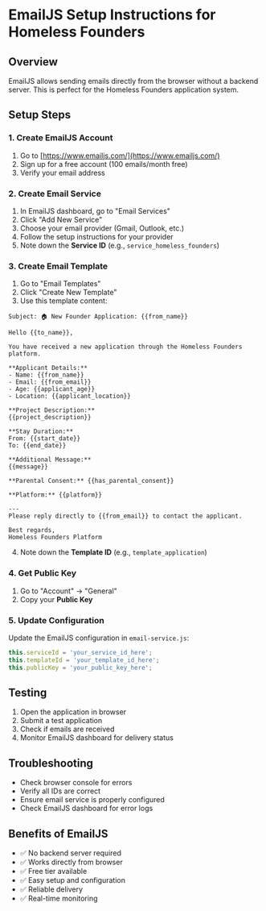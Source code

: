 # EmailJS Setup Instructions for Homeless Founders

## Overview
EmailJS allows sending emails directly from the browser without a backend server. This is perfect for the Homeless Founders application system.

## Setup Steps

### 1. Create EmailJS Account
1. Go to [https://www.emailjs.com/](https://www.emailjs.com/)
2. Sign up for a free account (100 emails/month free)
3. Verify your email address

### 2. Create Email Service
1. In EmailJS dashboard, go to "Email Services"
2. Click "Add New Service"
3. Choose your email provider (Gmail, Outlook, etc.)
4. Follow the setup instructions for your provider
5. Note down the **Service ID** (e.g., `service_homeless_founders`)

### 3. Create Email Template
1. Go to "Email Templates"
2. Click "Create New Template"
3. Use this template content:

```
Subject: 🏠 New Founder Application: {{from_name}}

Hello {{to_name}},

You have received a new application through the Homeless Founders platform.

**Applicant Details:**
- Name: {{from_name}}
- Email: {{from_email}}
- Age: {{applicant_age}}
- Location: {{applicant_location}}

**Project Description:**
{{project_description}}

**Stay Duration:**
From: {{start_date}}
To: {{end_date}}

**Additional Message:**
{{message}}

**Parental Consent:** {{has_parental_consent}}

**Platform:** {{platform}}

---
Please reply directly to {{from_email}} to contact the applicant.

Best regards,
Homeless Founders Platform
```

4. Note down the **Template ID** (e.g., `template_application`)

### 4. Get Public Key
1. Go to "Account" → "General"
2. Copy your **Public Key**

### 5. Update Configuration
Update the EmailJS configuration in `email-service.js`:

```javascript
this.serviceId = 'your_service_id_here';
this.templateId = 'your_template_id_here';
this.publicKey = 'your_public_key_here';
```

## Testing
1. Open the application in browser
2. Submit a test application
3. Check if emails are received
4. Monitor EmailJS dashboard for delivery status

## Troubleshooting
- Check browser console for errors
- Verify all IDs are correct
- Ensure email service is properly configured
- Check EmailJS dashboard for error logs

## Benefits of EmailJS
- ✅ No backend server required
- ✅ Works directly from browser
- ✅ Free tier available
- ✅ Easy setup and configuration
- ✅ Reliable delivery
- ✅ Real-time monitoring
